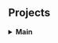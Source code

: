 <h2>Projects</h2>

<details>
  <summary><strong>Main</strong></summary>
<details>
  <summary><strong>About Me</strong></summary>
    <p>My name is Alison, these are my Github projects, and my project are focus...</p>
<details>
  <summary><strong>Projects</strong></summary>
    <summary><strong>2024 NYC Yellow Taxi Dataset</strong></summary>
      <summary><strong>Data Analytics and Machine Learning case studiest</strong></summary>
    <summary><strong>Multi Genre Movie Classification</strong></summary>
  <details>
  <summary><strong>Next Challenges</strong></summary>
  <details>
  <summary><strong>Howdy</strong></summary>
  
 
</details>

<h2>Projects</h2>

<details>
  <summary><strong>Movie Genre Classifier</strong></summary>
  <p>This project uses an LSTM model to classify movie genres based on synopses.</p>
  <ul>
    <li>Built with PyTorch</li>
    <li>Trained on 14,000+ movie entries</li>
    <li>Achieved 72% accuracy</li>
  </ul>
  <a href="https://github.com/yourusername/movie-genre-classifier">View on GitHub</a>
</details>

<details>
  <summary><strong>PageRank in Spark</strong></summary>
  <p>A PySpark implementation of PageRank for large-scale graph analysis.</p>
  <a href="https://github.com/yourusername/spark-pagerank">View on GitHub</a>
</details>

